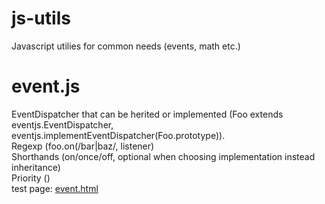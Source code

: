 # js-utils
Javascript utilies for common needs (events, math etc.)

# event.js
EventDispatcher that can be herited or implemented (Foo extends eventjs.EventDispatcher, eventjs.implementEventDispatcher(Foo.prototype)).  
Regexp (foo.on(/bar|baz/, listener)  
Shorthands (on/once/off, optional when choosing implementation instead inheritance)  
Priority ()  
test page: [event.html](http://htmlpreview.github.io/?https://github.com/jniac/js-utils/blob/master/test/event.html)  
